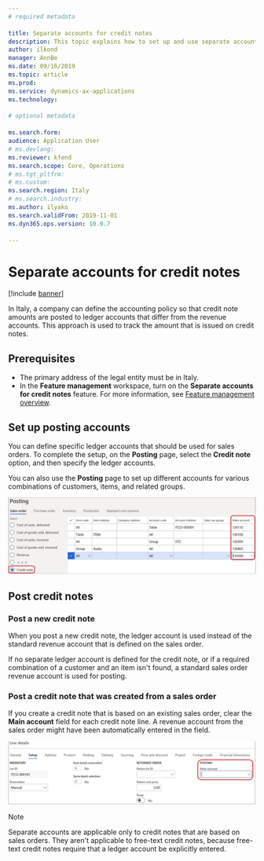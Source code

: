 ```yaml
---
# required metadata

title: Separate accounts for credit notes
description: This topic explains how to set up and use separate accounts for credit notes.
author: ilkond
manager: AnnBe
ms.date: 09/16/2019
ms.topic: article
ms.prod: 
ms.service: dynamics-ax-applications
ms.technology: 

# optional metadata

ms.search.form: 
audience: Application User
# ms.devlang: 
ms.reviewer: kfend
ms.search.scope: Core, Operations
# ms.tgt_pltfrm: 
# ms.custom: 
ms.search.region: Italy
# ms.search.industry: 
ms.author: ilyako
ms.search.validFrom: 2019-11-01
ms.dyn365.ops.version: 10.0.7

---
```


# Separate accounts for credit notes

[!include [banner](../includes/banner.md)]

In Italy, a company can define the accounting policy so that credit note amounts are posted to ledger accounts that differ from the revenue accounts. This approach is used to track the amount that is issued on credit notes.

## Prerequisites

- The primary address of the legal entity must be in Italy.
- In the **Feature management** workspace, turn on the **Separate accounts for credit notes** feature. For more information, see [Feature management overview](../../fin-and-ops/get-started/feature-management/feature-management-overview.md).

## Set up posting accounts

You can define specific ledger accounts that should be used for sales orders. To complete the setup, on the **Posting** page, select the **Credit note** option, and then specify the ledger accounts.

You can also use the **Posting** page to set up different accounts for various combinations of customers, items, and related groups.

![Posting accounts setup](media/emea-ita-exil-separate-account-credit-pic1.jpg)

## Post credit notes

### Post a new credit note

When you post a new credit note, the ledger account is used instead of the standard revenue account that is defined on the sales order.

If no separate ledger account is defined for the credit note, or if a required combination of a customer and an item isn't found, a standard sales order revenue account is used for posting.

### Post a credit note that was created from a sales order

If you create a credit note that is based on an existing sales order, clear the **Main account** field for each credit note line. A revenue account from the sales order might have been automatically entered in the field.

![Clearing the main account](media/emea-ita-exil-separate-account-credit-pic2.JPG)

> [!NOTE]
> Separate accounts are applicable only to credit notes that are based on sales orders. They aren't applicable to free-text credit notes, because free-text credit notes require that a ledger account be explicitly entered.
